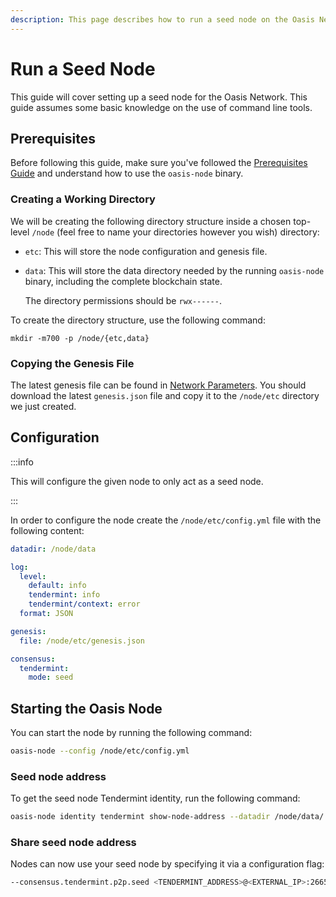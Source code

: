 ```yaml
---
description: This page describes how to run a seed node on the Oasis Network.
---
```


# Run a Seed Node

This guide will cover setting up a seed node for the Oasis Network. This guide assumes some basic knowledge on the use of command line tools.

## Prerequisites

Before following this guide, make sure you've followed the [Prerequisites Guide](../prerequisites/oasis-node.md) and understand how to use the `oasis-node` binary.

### Creating a Working Directory

We will be creating the following directory structure inside a chosen top-level `/node` (feel free to name your directories however you wish) directory:

* `etc`: This will store the node configuration and genesis file.
* `data`: This will store the data directory needed by the running `oasis-node` binary, including the complete blockchain state.

  The directory permissions should be `rwx------`.

To create the directory structure, use the following command:

```text
mkdir -m700 -p /node/{etc,data}
```

### Copying the Genesis File

The latest genesis file can be found in [Network Parameters](../../oasis-network/network-parameters.md). You should download the latest `genesis.json` file and copy it to the `/node/etc` directory we just created.

## Configuration

:::info

This will configure the given node to only act as a seed node.

:::

In order to configure the node create the `/node/etc/config.yml` file with the following content:

```yaml
datadir: /node/data

log:
  level:
    default: info
    tendermint: info
    tendermint/context: error
  format: JSON

genesis:
  file: /node/etc/genesis.json

consensus:
  tendermint:
    mode: seed
```

## Starting the Oasis Node

You can start the node by running the following command:

```bash
oasis-node --config /node/etc/config.yml
```

### Seed node address

To get the seed node Tendermint identity, run the following command:

```bash
oasis-node identity tendermint show-node-address --datadir /node/data/
```

### Share seed node address

Nodes can now use your seed node by specifying it via a configuration flag:

```bash
--consensus.tendermint.p2p.seed <TENDERMINT_ADDRESS>@<EXTERNAL_IP>:26656
```

